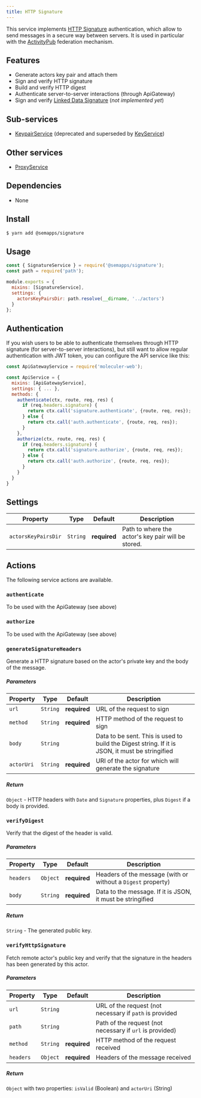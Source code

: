 ```yaml
---
title: HTTP Signature
---
```


This service implements [HTTP Signature](https://tools.ietf.org/html/draft-cavage-http-signatures-12) authentication, which allow to send messages in a secure way between servers. It is used in particular with the [ActivityPub](../activitypub) federation mechanism.

## Features

- Generate actors key pair and attach them
- Sign and verify HTTP signature
- Build and verify HTTP digest
- Authenticate server-to-server interactions (through ApiGateway)
- Sign and verify [Linked Data Signature](https://ldapwiki.com/wiki/Linked%20Data%20Signatures) (_not implemented yet_)

## Sub-services

- [KeypairService](keypair.md) (deprecated and superseded by [KeyService](../key-service))

## Other services

- [ProxyService](proxy.md)

## Dependencies

- None

## Install

```bash
$ yarn add @semapps/signature
```

## Usage

```js
const { SignatureService } = require('@semapps/signature');
const path = require('path');

module.exports = {
  mixins: [SignatureService],
  settings: {
    actorsKeyPairsDir: path.resolve(__dirname, '../actors')
  }
};
```

## Authentication

If you wish users to be able to authenticate themselves through HTTP signature (for server-to-server interactions), but still want to allow regular authentication with JWT token, you can configure the API service like this:

```js
const ApiGatewayService = require('moleculer-web');

const ApiService = {
  mixins: [ApiGatewayService],
  settings: { ... },
  methods: {
    authenticate(ctx, route, req, res) {
      if (req.headers.signature) {
        return ctx.call('signature.authenticate', {route, req, res});
      } else {
        return ctx.call('auth.authenticate', {route, req, res});
      }
    },
    authorize(ctx, route, req, res) {
      if (req.headers.signature) {
        return ctx.call('signature.authorize', {route, req, res});
      } else {
        return ctx.call('auth.authorize', {route, req, res});
      }
    }
  }
}
```

## Settings

| Property            | Type     | Default      | Description                                        |
| ------------------- | -------- | ------------ | -------------------------------------------------- |
| `actorsKeyPairsDir` | `String` | **required** | Path to where the actor's key pair will be stored. |

## Actions

The following service actions are available.

### `authenticate`

To be used with the ApiGateway (see above)

### `authorize`

To be used with the ApiGateway (see above)

### `generateSignatureHeaders`

Generate a HTTP signature based on the actor's private key and the body of the message.

##### Parameters

| Property   | Type     | Default      | Description                                                                                     |
| ---------- | -------- | ------------ | ----------------------------------------------------------------------------------------------- |
| `url`      | `String` | **required** | URL of the request to sign                                                                      |
| `method`   | `String` | **required** | HTTP method of the request to sign                                                              |
| `body`     | `String` |              | Data to be sent. This is used to build the Digest string. If it is JSON, it must be stringified |
| `actorUri` | `String` | **required** | URI of the actor for which will generate the signature                                          |

##### Return

`Object` - HTTP headers with `Date` and `Signature` properties, plus `Digest` if a body is provided.

### `verifyDigest`

Verify that the digest of the header is valid.

##### Parameters

| Property  | Type     | Default      | Description                                                  |
| --------- | -------- | ------------ | ------------------------------------------------------------ |
| `headers` | `Object` | **required** | Headers of the message (with or without a `Digest` property) |
| `body`    | `String` | **required** | Data to the message. If it is JSON, it must be stringified   |

##### Return

`String` - The generated public key.

### `verifyHttpSignature`

Fetch remote actor's public key and verify that the signature in the headers has been generated by this actor.

##### Parameters

| Property  | Type     | Default      | Description                                              |
| --------- | -------- | ------------ | -------------------------------------------------------- |
| `url`     | `String` |              | URL of the request (not necessary if `path` is provided  |
| `path`    | `String` |              | Path of the request (not necessary if `url` is provided) |
| `method`  | `String` | **required** | HTTP method of the request received                      |
| `headers` | `Object` | **required** | Headers of the message received                          |

##### Return

`Object` with two properties: `isValid` (Boolean) and `actorUri` (String)
